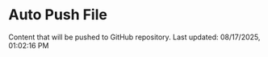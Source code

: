 # Auto Push File

Content that will be pushed to GitHub repository.
Last updated: 08/17/2025, 01:02:16 PM